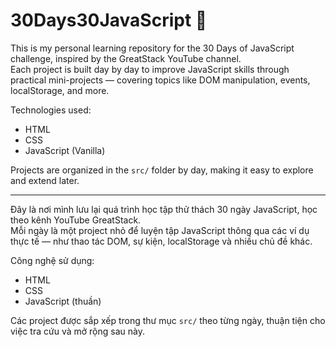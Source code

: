 # 30Days30JavaScript 🚀

This is my personal learning repository for the 30 Days of JavaScript challenge, inspired by the GreatStack YouTube channel.  
Each project is built day by day to improve JavaScript skills through practical mini-projects — covering topics like DOM manipulation, events, localStorage, and more.

Technologies used:
- HTML
- CSS
- JavaScript (Vanilla)

Projects are organized in the `src/` folder by day, making it easy to explore and extend later.

---

Đây là nơi mình lưu lại quá trình học tập thử thách 30 ngày JavaScript, học theo kênh YouTube GreatStack.  
Mỗi ngày là một project nhỏ để luyện tập JavaScript thông qua các ví dụ thực tế — như thao tác DOM, sự kiện, localStorage và nhiều chủ đề khác.

Công nghệ sử dụng:
- HTML
- CSS
- JavaScript (thuần)

Các project được sắp xếp trong thư mục `src/` theo từng ngày, thuận tiện cho việc tra cứu và mở rộng sau này.
